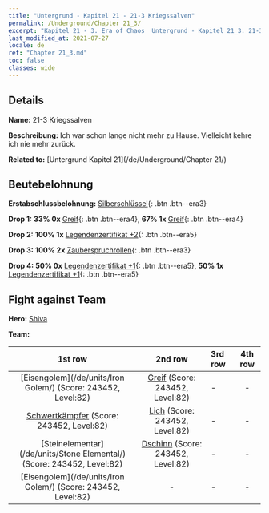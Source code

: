 ```yaml
---
title: "Untergrund - Kapitel 21 - 21-3 Kriegssalven"
permalink: /Underground/Chapter 21_3/
excerpt: "Kapitel 21 - 3. Era of Chaos  Untergrund - Kapitel 21_3. 21-3 Kriegssalven"
last_modified_at: 2021-07-27
locale: de
ref: "Chapter 21_3.md"
toc: false
classes: wide
---
```


## Details

 **Name:** 21-3 Kriegssalven

 **Beschreibung:** Ich war schon lange nicht mehr zu Hause. Vielleicht kehre ich nie mehr zurück.

 **Related to:** [Untergrund Kapitel 21](/de/Underground/Chapter 21/)

## Beutebelohnung

 **Erstabschlussbelohnung:** [Silberschlüssel](/ItemsDE/con_693/){: .btn .btn--era3}

 **Drop 1:** **33% 0x** [Greif](/ItemsDE/unt_192/){: .btn .btn--era4}, **67% 1x** [Greif](/ItemsDE/unt_192/){: .btn .btn--era4}

 **Drop 2:** **100% 1x** [Legendenzertifikat +2](/ItemsDE/mat_81/){: .btn .btn--era5}

 **Drop 3:** **100% 2x** [Zauberspruchrollen](/ItemsDE/con_694/){: .btn .btn--era3}

 **Drop 4:** **50% 0x** [Legendenzertifikat +1](/ItemsDE/mat_74/){: .btn .btn--era5}, **50% 1x** [Legendenzertifikat +1](/ItemsDE/mat_74/){: .btn .btn--era5}


## Fight against Team
 **Hero:** [Shiva](/de/heroes/Shiva/)

 **Team:**


  | 1st row | 2nd row | 3rd row | 4th row |
  |:----:|:----:|:----|:----:|
  | [Eisengolem](/de/units/Iron Golem/) (Score: 243452, Level:82)  | [Greif](/de/units/Griffin/) (Score: 243452, Level:82)  | - | - |
  | [Schwertkämpfer](/de/units/Swordsman/) (Score: 243452, Level:82)  | [Lich](/de/units/Lich/) (Score: 243452, Level:82)  | - | - |
  | [Steinelementar](/de/units/Stone Elemental/) (Score: 243452, Level:82)  | [Dschinn](/de/units/Genie/) (Score: 243452, Level:82)  | - | - |
  | [Eisengolem](/de/units/Iron Golem/) (Score: 243452, Level:82)  | - | - | - |


